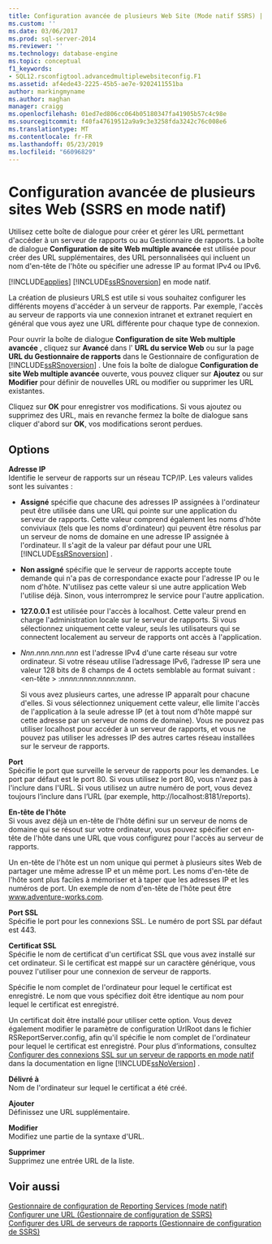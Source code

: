 ```yaml
---
title: Configuration avancée de plusieurs Web Site (Mode natif SSRS) | Microsoft Docs
ms.custom: ''
ms.date: 03/06/2017
ms.prod: sql-server-2014
ms.reviewer: ''
ms.technology: database-engine
ms.topic: conceptual
f1_keywords:
- SQL12.rsconfigtool.advancedmultiplewebsiteconfig.F1
ms.assetid: af4ede43-2225-45b5-ae7e-9202411551ba
author: markingmyname
ms.author: maghan
manager: craigg
ms.openlocfilehash: 01ed7ed806cc064b05180347fa41905b57c4c98e
ms.sourcegitcommit: f40fa47619512a9a9c3e3258fda3242c76c008e6
ms.translationtype: MT
ms.contentlocale: fr-FR
ms.lasthandoff: 05/23/2019
ms.locfileid: "66096829"
---
```

# <a name="advanced-multiple-web-site-configuration-ssrs-native-mode"></a>Configuration avancée de plusieurs sites Web (SSRS en mode natif)
  Utilisez cette boîte de dialogue pour créer et gérer les URL permettant d'accéder à un serveur de rapports ou au Gestionnaire de rapports. La boîte de dialogue **Configuration de site Web multiple avancée** est utilisée pour créer des URL supplémentaires, des URL personnalisées qui incluent un nom d'en-tête de l'hôte ou spécifier une adresse IP au format IPv4 ou IPv6.  
  
 [!INCLUDE[applies](../../includes/applies-md.md)] [!INCLUDE[ssRSnoversion](../../includes/ssrsnoversion-md.md)] en mode natif.  
  
 La création de plusieurs URLS est utile si vous souhaitez configurer les différents moyens d'accéder à un serveur de rapports. Par exemple, l'accès au serveur de rapports via une connexion intranet et extranet requiert en général que vous ayez une URL différente pour chaque type de connexion.  
  
 Pour ouvrir la boîte de dialogue **Configuration de site Web multiple avancée** , cliquez sur **Avancé** dans l' **URL du service Web** ou sur la page **URL du Gestionnaire de rapports** dans le Gestionnaire de configuration de [!INCLUDE[ssRSnoversion](../../includes/ssrsnoversion-md.md)] . Une fois la boîte de dialogue **Configuration de site Web multiple avancée** ouverte, vous pouvez cliquer sur **Ajoutez** ou sur **Modifier** pour définir de nouvelles URL ou modifier ou supprimer les URL existantes.  
  
 Cliquez sur **OK** pour enregistrer vos modifications. Si vous ajoutez ou supprimez des URL, mais en revanche fermez la boîte de dialogue sans cliquer d'abord sur **OK**, vos modifications seront perdues.  
  
## <a name="options"></a>Options  
 **Adresse IP**  
 Identifie le serveur de rapports sur un réseau TCP/IP. Les valeurs valides sont les suivantes :  
  
-   **Assigné** spécifie que chacune des adresses IP assignées à l'ordinateur peut être utilisée dans une URL qui pointe sur une application du serveur de rapports. Cette valeur comprend également les noms d'hôte conviviaux (tels que les noms d'ordinateur) qui peuvent être résolus par un serveur de noms de domaine en une adresse IP assignée à l'ordinateur. Il s'agit de la valeur par défaut pour une URL [!INCLUDE[ssRSnoversion](../../includes/ssrsnoversion-md.md)] .  
  
-   **Non assigné** spécifie que le serveur de rapports accepte toute demande qui n'a pas de correspondance exacte pour l'adresse IP ou le nom d'hôte. N'utilisez pas cette valeur si une autre application Web l'utilise déjà. Sinon, vous interromprez le service pour l'autre application.  
  
-   **127.0.0.1** est utilisée pour l'accès à localhost. Cette valeur prend en charge l'administration locale sur le serveur de rapports. Si vous sélectionnez uniquement cette valeur, seuls les utilisateurs qui se connectent localement au serveur de rapports ont accès à l'application.  
  
-   *Nnn.nnn.nnn.nnn* est l'adresse IPv4 d'une carte réseau sur votre ordinateur. Si votre réseau utilise l’adressage IPv6, l’adresse IP sera une valeur 128 bits de 8 champs de 4 octets semblable au format suivant : \<en-tête > :*nnnn:nnnn:nnnn:nnnn*.  
  
     Si vous avez plusieurs cartes, une adresse IP apparaît pour chacune d'elles. Si vous sélectionnez uniquement cette valeur, elle limite l'accès de l'application à la seule adresse IP (et à tout nom d'hôte mappé sur cette adresse par un serveur de noms de domaine). Vous ne pouvez pas utiliser localhost pour accéder à un serveur de rapports, et vous ne pouvez pas utiliser les adresses IP des autres cartes réseau installées sur le serveur de rapports.  
  
 **Port**  
 Spécifie le port que surveille le serveur de rapports pour les demandes. Le port par défaut est le port 80. Si vous utilisez le port 80, vous n'avez pas à l'inclure dans l'URL. Si vous utilisez un autre numéro de port, vous devez toujours l’inclure dans l’URL (par exemple, http://localhost:8181/reports).  
  
 **En-tête de l'hôte**  
 Si vous avez déjà un en-tête de l'hôte défini sur un serveur de noms de domaine qui se résout sur votre ordinateur, vous pouvez spécifier cet en-tête de l'hôte dans une URL que vous configurez pour l'accès au serveur de rapports.  
  
 Un en-tête de l'hôte est un nom unique qui permet à plusieurs sites Web de partager une même adresse IP et un même port. Les noms d'en-tête de l'hôte sont plus faciles à mémoriser et à taper que les adresses IP et les numéros de port. Un exemple de nom d'en-tête de l'hôte peut être www.adventure-works.com.  
  
 **Port SSL**  
 Spécifie le port pour les connexions SSL. Le numéro de port SSL par défaut est 443.  
  
 **Certificat SSL**  
 Spécifie le nom de certificat d'un certificat SSL que vous avez installé sur cet ordinateur. Si le certificat est mappé sur un caractère générique, vous pouvez l'utiliser pour une connexion de serveur de rapports.  
  
 Spécifie le nom complet de l'ordinateur pour lequel le certificat est enregistré. Le nom que vous spécifiez doit être identique au nom pour lequel le certificat est enregistré.  
  
 Un certificat doit être installé pour utiliser cette option. Vous devez également modifier le paramètre de configuration UrlRoot dans le fichier RSReportServer.config, afin qu'il spécifie le nom complet de l'ordinateur pour lequel le certificat est enregistré. Pour plus d’informations, consultez [Configurer des connexions SSL sur un serveur de rapports en mode natif](../../reporting-services/security/configure-ssl-connections-on-a-native-mode-report-server.md) dans la documentation en ligne [!INCLUDE[ssNoVersion](../../includes/ssnoversion-md.md)] .  
  
 **Délivré à**  
 Nom de l'ordinateur sur lequel le certificat a été créé.  
  
 **Ajouter**  
 Définissez une URL supplémentaire.  
  
 **Modifier**  
 Modifiez une partie de la syntaxe d'URL.  
  
 **Supprimer**  
 Supprimez une entrée URL de la liste.  
  
## <a name="see-also"></a>Voir aussi  
 [Gestionnaire de configuration de Reporting Services &#40;mode natif&#41;](../../../2014/sql-server/install/reporting-services-configuration-manager-native-mode.md)   
 [Configurer une URL &#40;Gestionnaire de configuration de SSRS&#41;](../../reporting-services/install-windows/configure-a-url-ssrs-configuration-manager.md)   
 [Configurer des URL de serveurs de rapports &#40;Gestionnaire de configuration de SSRS&#41;](../../reporting-services/install-windows/configure-report-server-urls-ssrs-configuration-manager.md)  
  
  
